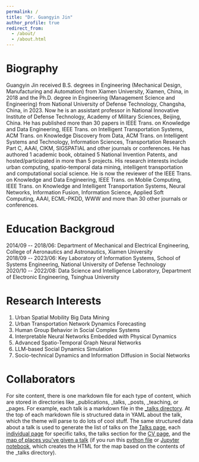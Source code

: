 ```yaml
---
permalink: /
title: "Dr. Guangyin Jin"
author_profile: true
redirect_from: 
  - /about/
  - /about.html
---
```


Biography
======
Guangyin Jin received B.S. degrees in Engineering (Mechanical Design, Manufacturing and Automation) from Xiamen University, Xiamen, China, in 2018 and the Ph.D. degree in Engineering (Management Science and Engineering) from National University of Defense Technology, Changsha, China, in 2023. Now he is an assistant professor in National Innovative Institute of Defense Technology, Academy of Military Sciences, Beijing, China. He has published more than 30 papers in IEEE Trans. on Knowledge and Data Engineering, IEEE Trans. on Intelligent Transportation Systems, ACM Trans. on Knowledge Discovery from Data, ACM Trans. on Intelligent Systems and Technology, Information Sciences, Transportation Research Part C, AAAI, CIKM, SIGSPATIAL and other journals or conferences. He has authored 1 academic book, obtained 5 National Invention Patents, and hosted/participated in more than 5 projects. His research interests include urban computing, spatio-temporal data mining, intelligent transportation and computational social science. He is now the reviewer of the IEEE Trans. on Knowledge and Data Engineering, IEEE Trans. on Moblie Computing, IEEE Trans. on Knowledge and Intelligent Transportation Systems, Neural Networks, Information Fusion, Information Science, Applied Soft Computing, AAAI, ECML-PKDD, WWW and more than 30 other journals or conferences.

Education Backgroud
======
2014/09 -- 2018/06: Department of Mechanical and Electrical Engineering, College of Aeronautics and Astronautics, Xiamen University   
2018/09 -- 2023/06: Key Laboratory of Information Systems, School of Systems Engineering, National University of Defense Technology   
2020/10 -- 2022/08: Data Science and Intelligence Laboratory, Department of Electronic Engineering, Tsinghua University

Research Interests
======
1. Urban Spatial Mobility Big Data Mining
2. Urban Transportation Network Dynamics Forecasting 
3. Human Group Behavior in Social Complex Systems
4. Interpretable Neural Networks Embedded with Physical Dynamics
5. Advanced Spatio-Temporal Graph Neural Networks
6. LLM-based Social Dynamics Simulation
7. Socio-technical Dynamics and Information Diffusion in Social Networks

Collaborators
======
For site content, there is one markdown file for each type of content, which are stored in directories like _publications, _talks, _posts, _teaching, or _pages. For example, each talk is a markdown file in the [_talks directory](https://github.com/academicpages/academicpages.github.io/tree/master/_talks). At the top of each markdown file is structured data in YAML about the talk, which the theme will parse to do lots of cool stuff. The same structured data about a talk is used to generate the list of talks on the [Talks page](https://academicpages.github.io/talks), each [individual page](https://academicpages.github.io/talks/2012-03-01-talk-1) for specific talks, the talks section for the [CV page](https://academicpages.github.io/cv), and the [map of places you've given a talk](https://academicpages.github.io/talkmap.html) (if you run this [python file](https://github.com/academicpages/academicpages.github.io/blob/master/talkmap.py) or [Jupyter notebook](https://github.com/academicpages/academicpages.github.io/blob/master/talkmap.ipynb), which creates the HTML for the map based on the contents of the _talks directory).

